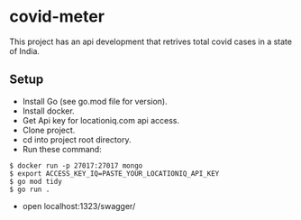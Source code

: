 # covid-meter
This project has an api development that retrives total covid cases in a state of India.

## Setup

* Install Go (see go.mod file for version). 
* Install docker.
* Get Api key for locationiq.com api access.
* Clone project.
* cd into project root directory.
* Run these command:
```
$ docker run -p 27017:27017 mongo
$ export ACCESS_KEY_IQ=PASTE_YOUR_LOCATIONIQ_API_KEY
$ go mod tidy
$ go run .
```
* open localhost:1323/swagger/

